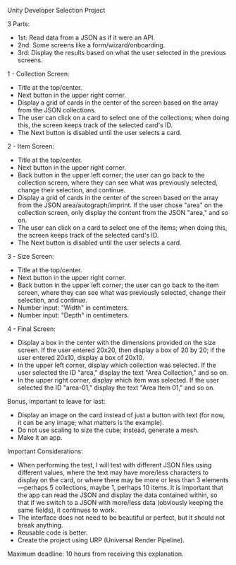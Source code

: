 Unity Developer Selection Project

3 Parts:
- 1st: Read data from a JSON as if it were an API.
- 2nd: Some screens like a form/wizard/onboarding.
- 3rd: Display the results based on what the user selected in the previous screens.

1 - Collection Screen:
- Title at the top/center.
- Next button in the upper right corner.
- Display a grid of cards in the center of the screen based on the array from the JSON collections.
- The user can click on a card to select one of the collections; when doing this, the screen keeps track of the selected card's ID.
- The Next button is disabled until the user selects a card.

2 - Item Screen:
- Title at the top/center.
- Next button in the upper right corner.
- Back button in the upper left corner; the user can go back to the collection screen, where they can see what was previously selected, change their selection, and continue.
- Display a grid of cards in the center of the screen based on the array from the JSON area/autograph/imprint. If the user chose "area" on the collection screen, only display the content from the JSON "area," and so on.
- The user can click on a card to select one of the items; when doing this, the screen keeps track of the selected card's ID.
- The Next button is disabled until the user selects a card.

3 - Size Screen:
- Title at the top/center.
- Next button in the upper right corner.
- Back button in the upper left corner; the user can go back to the item screen, where they can see what was previously selected, change their selection, and continue.
- Number input: "Width" in centimeters.
- Number input: "Depth" in centimeters.

4 - Final Screen:
- Display a box in the center with the dimensions provided on the size screen. If the user entered 20x20, then display a box of 20 by 20; if the user entered 20x10, display a box of 20x10.
- In the upper left corner, display which collection was selected. If the user selected the ID "area," display the text "Area Collection," and so on.
- In the upper right corner, display which item was selected. If the user selected the ID "area-01," display the text "Area Item 01," and so on.

Bonus, important to leave for last:
- Display an image on the card instead of just a button with text (for now, it can be any image; what matters is the example).
- Do not use scaling to size the cube; instead, generate a mesh.
- Make it an app.

Important Considerations:
- When performing the test, I will test with different JSON files using different values, where the text may have more/less characters to display on the card, or where there may be more or less than 3 elements—perhaps 5 collections, maybe 1, perhaps 10 items. It is important that the app can read the JSON and display the data contained within, so that if we switch to a JSON with more/less data (obviously keeping the same fields), it continues to work.
- The interface does not need to be beautiful or perfect, but it should not break anything.
- Reusable code is better.
- Create the project using URP (Universal Render Pipeline).

Maximum deadline: 10 hours from receiving this explanation.